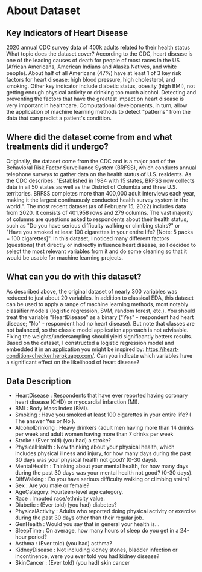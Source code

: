 # About Dataset

## Key Indicators of Heart Disease
2020 annual CDC survey data of 400k adults related to their health status
What topic does the dataset cover?
According to the CDC, heart disease is one of the leading causes of death for people of most races in the US (African Americans, American Indians and Alaska Natives, and white people). About half of all Americans (47%) have at least 1 of 3 key risk factors for heart disease: high blood pressure, high cholesterol, and smoking. Other key indicator include diabetic status, obesity (high BMI), not getting enough physical activity or drinking too much alcohol. Detecting and preventing the factors that have the greatest impact on heart disease is very important in healthcare. Computational developments, in turn, allow the application of machine learning methods to detect "patterns" from the data that can predict a patient's condition.

## Where did the dataset come from and what treatments did it undergo?
Originally, the dataset come from the CDC and is a major part of the Behavioral Risk Factor Surveillance System (BRFSS), which conducts annual telephone surveys to gather data on the health status of U.S. residents. As the CDC describes: "Established in 1984 with 15 states, BRFSS now collects data in all 50 states as well as the District of Columbia and three U.S. territories. BRFSS completes more than 400,000 adult interviews each year, making it the largest continuously conducted health survey system in the world.". The most recent dataset (as of February 15, 2022) includes data from 2020. It consists of 401,958 rows and 279 columns. The vast majority of columns are questions asked to respondents about their health status, such as "Do you have serious difficulty walking or climbing stairs?" or "Have you smoked at least 100 cigarettes in your entire life? [Note: 5 packs = 100 cigarettes]". In this dataset, I noticed many different factors (questions) that directly or indirectly influence heart disease, so I decided to select the most relevant variables from it and do some cleaning so that it would be usable for machine learning projects.

## What can you do with this dataset?
As described above, the original dataset of nearly 300 variables was reduced to just about 20 variables. In addition to classical EDA, this dataset can be used to apply a range of machine learning methods, most notably classifier models (logistic regression, SVM, random forest, etc.). You should treat the variable "HeartDisease" as a binary ("Yes" - respondent had heart disease; "No" - respondent had no heart disease). But note that classes are not balanced, so the classic model application approach is not advisable. Fixing the weights/undersampling should yield significantly betters results. Based on the dataset, I constructed a logistic regression model and embedded it in an application you might be inspired by: https://heart-condition-checker.herokuapp.com/. Can you indicate which variables have a significant effect on the likelihood of heart disease?

## Data Description

- HeartDisease : Respondents that have ever reported having coronary heart disease (CHD) or myocardial infarction (MI).
- BMI : Body Mass Index (BMI).
- Smoking : Have you smoked at least 100 cigarettes in your entire life? ( The answer Yes or No ).
- AlcoholDrinking : Heavy drinkers (adult men having more than 14 drinks per week and adult women having more than 7 drinks per week
- Stroke : (Ever told) (you had) a stroke?
- PhysicalHealth : Now thinking about your physical health, which includes physical illness and injury, for how many days during the past 30 days was your physical health not good? (0-30 days).
- MentalHealth : Thinking about your mental health, for how many days during the past 30 days was your mental health not good? (0-30 days).
- DiffWalking : Do you have serious difficulty walking or climbing stairs?
- Sex : Are you male or female?
- AgeCategory: Fourteen-level age category.
- Race : Imputed race/ethnicity value.
- Diabetic : (Ever told) (you had) diabetes?
- PhysicalActivity : Adults who reported doing physical activity or exercise during the past 30 days other than their regular job.
- GenHealth : Would you say that in general your health is...
- SleepTime : On average, how many hours of sleep do you get in a 24-hour period?
- Asthma : (Ever told) (you had) asthma?
- KidneyDisease : Not including kidney stones, bladder infection or incontinence, were you ever told you had kidney disease?
- SkinCancer : (Ever told) (you had) skin cancer